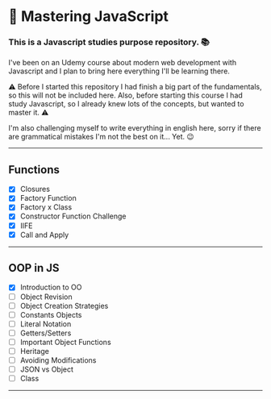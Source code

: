 # 🚀 Mastering JavaScript 
### This is a Javascript studies purpose repository. 📚

I've been on an Udemy course about modern web development with Javascript and I plan to bring here everything I'll be learning there.

⚠ Before I started this repository I had finish a big part of the fundamentals, so this will not be included here. Also, before starting this course I had study Javascript, so I already knew lots of the concepts, but wanted to master it. ⚠

I'm also challenging myself to write everything in english here, sorry if there are grammatical mistakes I'm not the best on it... Yet. 😉

---
## Functions
- [x] Closures
- [x] Factory Function
- [x] Factory x Class
- [x] Constructor Function Challenge
- [x] IIFE
- [x] Call and Apply
---
## OOP in JS
- [x] Introduction to OO
- [ ] Object Revision
- [ ] Object Creation Strategies
- [ ] Constants Objects
- [ ] Literal Notation
- [ ] Getters/Setters
- [ ] Important Object Functions 
- [ ] Heritage
- [ ] Avoiding Modifications 
- [ ] JSON vs Object 
- [ ] Class

---